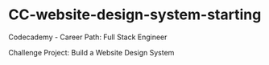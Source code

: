 # CC-website-design-system-starting

Codecademy - Career Path: Full Stack Engineer

Challenge Project: Build a Website Design System
